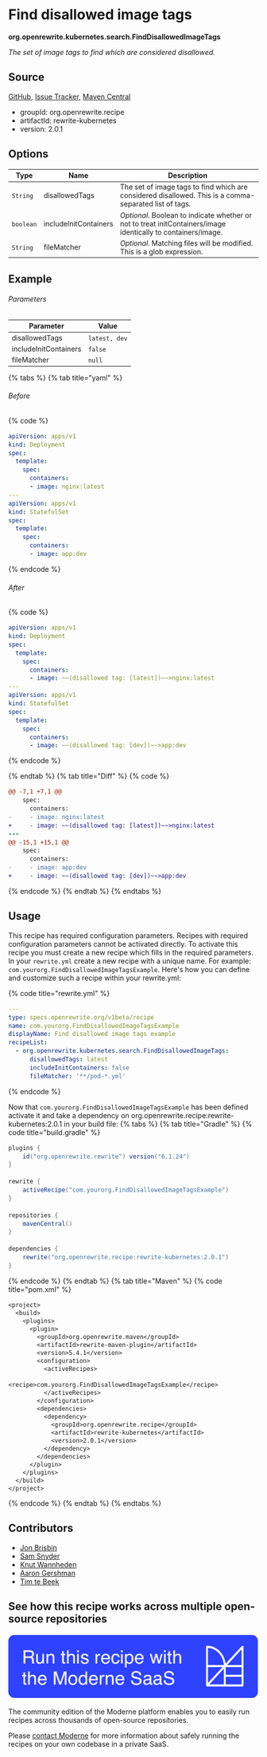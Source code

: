 # Find disallowed image tags

**org.openrewrite.kubernetes.search.FindDisallowedImageTags**

_The set of image tags to find which are considered disallowed._

## Source

[GitHub](https://github.com/openrewrite/rewrite-kubernetes/blob/main/src/main/java/org/openrewrite/kubernetes/search/FindDisallowedImageTags.java), [Issue Tracker](https://github.com/openrewrite/rewrite-kubernetes/issues), [Maven Central](https://central.sonatype.com/artifact/org.openrewrite.recipe/rewrite-kubernetes/2.0.1/jar)

* groupId: org.openrewrite.recipe
* artifactId: rewrite-kubernetes
* version: 2.0.1

## Options

| Type | Name | Description |
| -- | -- | -- |
| `String` | disallowedTags | The set of image tags to find which are considered disallowed. This is a comma-separated list of tags. |
| `boolean` | includeInitContainers | *Optional*. Boolean to indicate whether or not to treat initContainers/image identically to containers/image. |
| `String` | fileMatcher | *Optional*. Matching files will be modified. This is a glob expression. |

## Example

###### Parameters
| Parameter | Value |
| -- | -- |
|disallowedTags|`latest, dev`|
|includeInitContainers|`false`|
|fileMatcher|`null`|


{% tabs %}
{% tab title="yaml" %}

###### Before
{% code %}
```yaml
apiVersion: apps/v1
kind: Deployment
spec:
  template:
    spec:
      containers:
      - image: nginx:latest
---
apiVersion: apps/v1
kind: StatefulSet
spec:
  template:
    spec:
      containers:
      - image: app:dev
```
{% endcode %}

###### After
{% code %}
```yaml
apiVersion: apps/v1
kind: Deployment
spec:
  template:
    spec:
      containers:
      - image: ~~(disallowed tag: [latest])~~>nginx:latest
---
apiVersion: apps/v1
kind: StatefulSet
spec:
  template:
    spec:
      containers:
      - image: ~~(disallowed tag: [dev])~~>app:dev
```
{% endcode %}

{% endtab %}
{% tab title="Diff" %}
{% code %}
```diff
@@ -7,1 +7,1 @@
    spec:
      containers:
-     - image: nginx:latest
+     - image: ~~(disallowed tag: [latest])~~>nginx:latest
---
@@ -15,1 +15,1 @@
    spec:
      containers:
-     - image: app:dev
+     - image: ~~(disallowed tag: [dev])~~>app:dev

```
{% endcode %}
{% endtab %}
{% endtabs %}


## Usage

This recipe has required configuration parameters. Recipes with required configuration parameters cannot be activated directly. To activate this recipe you must create a new recipe which fills in the required parameters. In your `rewrite.yml` create a new recipe with a unique name. For example: `com.yourorg.FindDisallowedImageTagsExample`.
Here's how you can define and customize such a recipe within your rewrite.yml:

{% code title="rewrite.yml" %}
```yaml
---
type: specs.openrewrite.org/v1beta/recipe
name: com.yourorg.FindDisallowedImageTagsExample
displayName: Find disallowed image tags example
recipeList:
  - org.openrewrite.kubernetes.search.FindDisallowedImageTags:
      disallowedTags: latest
      includeInitContainers: false
      fileMatcher: '**/pod-*.yml'
```
{% endcode %}

Now that `com.yourorg.FindDisallowedImageTagsExample` has been defined activate it and take a dependency on org.openrewrite.recipe:rewrite-kubernetes:2.0.1 in your build file:
{% tabs %}
{% tab title="Gradle" %}
{% code title="build.gradle" %}
```groovy
plugins {
    id("org.openrewrite.rewrite") version("6.1.24")
}

rewrite {
    activeRecipe("com.yourorg.FindDisallowedImageTagsExample")
}

repositories {
    mavenCentral()
}

dependencies {
    rewrite("org.openrewrite.recipe:rewrite-kubernetes:2.0.1")
}
```
{% endcode %}
{% endtab %}
{% tab title="Maven" %}
{% code title="pom.xml" %}
```markup
<project>
  <build>
    <plugins>
      <plugin>
        <groupId>org.openrewrite.maven</groupId>
        <artifactId>rewrite-maven-plugin</artifactId>
        <version>5.4.1</version>
        <configuration>
          <activeRecipes>
            <recipe>com.yourorg.FindDisallowedImageTagsExample</recipe>
          </activeRecipes>
        </configuration>
        <dependencies>
          <dependency>
            <groupId>org.openrewrite.recipe</groupId>
            <artifactId>rewrite-kubernetes</artifactId>
            <version>2.0.1</version>
          </dependency>
        </dependencies>
      </plugin>
    </plugins>
  </build>
</project>
```
{% endcode %}
{% endtab %}
{% endtabs %}

## Contributors
* [Jon Brisbin](mailto:jon@jbrisbin.com)
* [Sam Snyder](mailto:sam@moderne.io)
* [Knut Wannheden](mailto:knut.wannheden@gmail.com)
* [Aaron Gershman](mailto:aegershman@gmail.com)
* [Tim te Beek](mailto:timtebeek@gmail.com)


## See how this recipe works across multiple open-source repositories

[![Moderne Link Image](/.gitbook/assets/ModerneRecipeButton.png)](https://app.moderne.io/recipes/org.openrewrite.kubernetes.search.FindDisallowedImageTags)

The community edition of the Moderne platform enables you to easily run recipes across thousands of open-source repositories.

Please [contact Moderne](https://moderne.io/product) for more information about safely running the recipes on your own codebase in a private SaaS.
